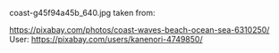    coast-g45f94a45b_640.jpg
   taken from:
   
   https://pixabay.com/photos/coast-waves-beach-ocean-sea-6310250/
   User: https://pixabay.com/users/kanenori-4749850/